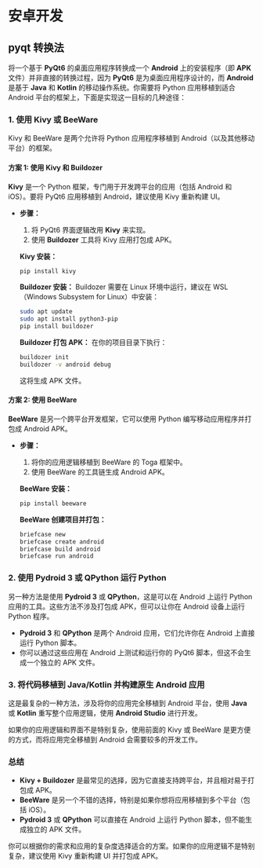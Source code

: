 # 安卓开发

## pyqt 转换法

将一个基于 **PyQt6** 的桌面应用程序转换成一个 **Android** 上的安装程序（即 **APK** 文件）并非直接的转换过程，因为 **PyQt6** 是为桌面应用程序设计的，而 **Android** 是基于 **Java** 和 **Kotlin** 的移动操作系统。你需要将 Python 应用移植到适合 Android 平台的框架上，下面是实现这一目标的几种途径：

### 1. **使用 Kivy 或 BeeWare**

Kivy 和 BeeWare 是两个允许将 Python 应用程序移植到 Android（以及其他移动平台）的框架。

#### 方案 1: 使用 **Kivy** 和 **Buildozer**

**Kivy** 是一个 Python 框架，专门用于开发跨平台的应用（包括 Android 和 iOS）。要将 PyQt6 应用移植到 Android，建议使用 Kivy 重新构建 UI。

- **步骤：**

  1. 将 PyQt6 界面逻辑改用 **Kivy** 来实现。
  2. 使用 **Buildozer** 工具将 Kivy 应用打包成 APK。

  **Kivy 安装：**

  ```bash
  pip install kivy
  ```

  **Buildozer 安装：**
  Buildozer 需要在 Linux 环境中运行，建议在 WSL（Windows Subsystem for Linux）中安装：

  ```bash
  sudo apt update
  sudo apt install python3-pip
  pip install buildozer
  ```

  **Buildozer 打包 APK：**
  在你的项目目录下执行：

  ```bash
  buildozer init
  buildozer -v android debug
  ```

  这将生成 APK 文件。

#### 方案 2: 使用 **BeeWare**

**BeeWare** 是另一个跨平台开发框架，它可以使用 Python 编写移动应用程序并打包成 Android APK。

- **步骤：**

  1. 将你的应用逻辑移植到 BeeWare 的 Toga 框架中。
  2. 使用 BeeWare 的工具链生成 Android APK。

  **BeeWare 安装：**

  ```bash
  pip install beeware
  ```

  **BeeWare 创建项目并打包：**

  ```bash
  briefcase new
  briefcase create android
  briefcase build android
  briefcase run android
  ```

### 2. **使用 Pydroid 3 或 QPython 运行 Python**

另一种方法是使用 **Pydroid 3** 或 **QPython**，这是可以在 Android 上运行 Python 应用的工具。这些方法不涉及打包成 APK，但可以让你在 Android 设备上运行 Python 程序。

- **Pydroid 3** 和 **QPython** 是两个 Android 应用，它们允许你在 Android 上直接运行 Python 脚本。
- 你可以通过这些应用在 Android 上测试和运行你的 PyQt6 脚本，但这不会生成一个独立的 APK 文件。

### 3. **将代码移植到 Java/Kotlin 并构建原生 Android 应用**

这是最复杂的一种方法，涉及将你的应用完全移植到 Android 平台，使用 **Java** 或 **Kotlin** 重写整个应用逻辑，使用 **Android Studio** 进行开发。

如果你的应用逻辑和界面不是特别复杂，使用前面的 Kivy 或 BeeWare 是更方便的方式，而将应用完全移植到 Android 会需要较多的开发工作。

### 总结

- **Kivy + Buildozer** 是最常见的选择，因为它直接支持跨平台，并且相对易于打包成 APK。
- **BeeWare** 是另一个不错的选择，特别是如果你想将应用移植到多个平台（包括 iOS）。
- **Pydroid 3** 或 **QPython** 可以直接在 Android 上运行 Python 脚本，但不能生成独立的 APK 文件。

你可以根据你的需求和应用的复杂度选择适合的方案。如果你的应用逻辑不是特别复杂，建议使用 Kivy 重新构建 UI 并打包成 APK。
